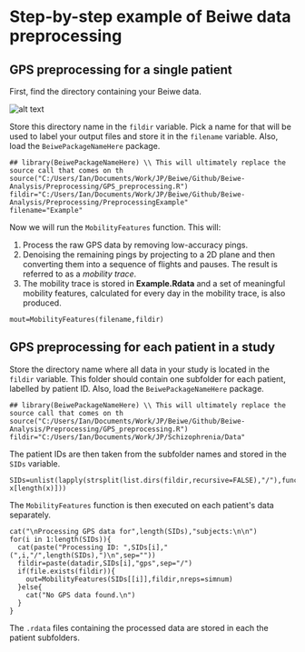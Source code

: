
# Step-by-step example of Beiwe data preprocessing
## GPS preprocessing for a single patient

First, find the directory containing your Beiwe data.

![alt text](https://github.com/onnela-lab/Beiwe-Analysis/blob/master/Preprocessing/PreprocessingExample/screencapfinddirectory.png "Logo Title Text 1")

Store this directory name in the `fildir` variable. Pick a name for that will be used to label your output files and store it in the `filename` variable. Also, load the `BeiwePackageNameHere` package.

```
## library(BeiwePackageNameHere) \\ This will ultimately replace the source call that comes on th
source("C:/Users/Ian/Documents/Work/JP/Beiwe/Github/Beiwe-Analysis/Preprocessing/GPS_preprocessing.R")
fildir="C:/Users/Ian/Documents/Work/JP/Beiwe/Github/Beiwe-Analysis/Preprocessing/PreprocessingExample"
filename="Example"
```

Now we will run the `MobilityFeatures` function. This will:

1. Process the raw GPS data by removing low-accuracy pings.
2. Denoising the remaining pings by projecting to a 2D plane and then converting them into a sequence of flights and pauses. The result is referred to as a *mobility trace*.
3. The mobility trace is stored in **Example.Rdata** and a set of meaningful mobility features, calculated for every day in the mobility trace, is also produced.

```
mout=MobilityFeatures(filename,fildir)
```

## GPS preprocessing for each patient in a study

Store the directory name where all data in your study is located in the `fildir` variable. This folder should contain one subfolder for each patient, labelled by patient ID. Also, load the `BeiwePackageNameHere` package.

```
## library(BeiwePackageNameHere) \\ This will ultimately replace the source call that comes on th
source("C:/Users/Ian/Documents/Work/JP/Beiwe/Github/Beiwe-Analysis/Preprocessing/GPS_preprocessing.R")
fildir="C:/Users/Ian/Documents/Work/JP/Schizophrenia/Data"
```

The patient IDs are then taken from the subfolder names and stored in the `SIDs` variable.
```
SIDs=unlist(lapply(strsplit(list.dirs(fildir,recursive=FALSE),"/"),function(x) x[length(x)]))
```

The `MobilityFeatures` function is then executed on each patient's data separately. 
```
cat("\nProcessing GPS data for",length(SIDs),"subjects:\n\n")
for(i in 1:length(SIDs)){
  cat(paste("Processing ID: ",SIDs[i]," (",i,"/",length(SIDs),")\n",sep=""))
  fildir=paste(datadir,SIDs[i],"gps",sep="/")
  if(file.exists(fildir)){
    out=MobilityFeatures(SIDs[[i]],fildir,nreps=simnum)    
  }else{
    cat("No GPS data found.\n")
  }
}
```
The `.rdata` files containing the processed data are stored in each the patient subfolders.

